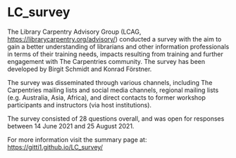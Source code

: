 # LC_survey

The Library Carpentry Advisory Group (LCAG, https://librarycarpentry.org/advisory/) conducted a survey with the aim to gain a better understanding of librarians and other information professionals in terms of their training needs, impacts resulting from training and further engagement with The Carpentries community. The survey has been developed by Birgit Schmidt and Konrad Förstner.

The survey was disseminated through various channels, including The Carpentries mailing lists and social media channels, regional mailing lists (e.g. Australia, Asia, Africa), and direct contacts to former workshop participants and instructors (via host institutions).

The survey consisted of 28 questions overall, and was open for responses between 14 June 2021 and 25 August 2021. 

For more information visit the summary page at: https://gitti1.github.io/LC_survey/
